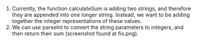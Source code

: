 1. Currently, the function calculateSum is adding two strings, and therefore they are appended into one longer string. Instead, we want to be adding together the integer representations of these values.
2. We can use parseInt to convert the string parameters to integers, and then return their sum (screenshot found at fix.png).